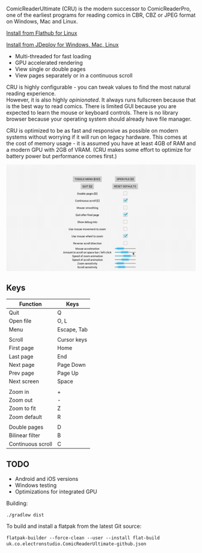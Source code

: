 ComicReaderUltimate (CRU) is the modern successor to ComicReaderPro, one of the earliest programs for reading comics in CBR, CBZ or JPEG format on Windows, Mac and Linux.

[Install from Flathub for Linux](https://flathub.org/apps/details/uk.co.electronstudio.ComicReaderUltimate)

[Install from JDeploy for Windows, Mac, Linux](http://www.jdeploy.com/~comic-reader-ultimate)

* Multi-threaded for fast loading
* GPU accelerated rendering
* View single or double pages
* View pages separately or in a continuous scroll

CRU is highly configurable - you can tweak values to find the most natural reading experience.  
However, it is also highly *opinionated*.  It always runs fullscreen because that is the best 
way to read comics.  There is limited GUI because you are expected to learn the mouse or 
keyboard controls.  There is no library browser because your operating system should already 
have file manager.

CRU is optimized to be as fast and responsive as possible on modern systems without worrying if it will run on legacy hardware.
This comes at the cost of memory usage - it is assumed you have at least 4GB of RAM and a modern GPU with 2GB of VRAM.
(CRU makes some effort to optimize for battery power but performance comes first.)  

![screenshot](screenshot.png)

## Keys

| Function          | Keys        |
| ----------------  | ----        |
| Quit              | Q           |
| Open file         | O, L        |
| Menu              | Escape, Tab |
|                   |             |
| Scroll            | Cursor keys |
| First page        | Home        |
| Last page         | End         |
| Next page         | Page Down   |
| Prev page         | Page Up     |
| Next screen       | Space       |
|                   |             |
| Zoom in           | +           |
| Zoom out          | -           |
| Zoom to fit       | Z           |
| Zoom default      | R           |
|                   |             |
| Double pages      | D           |
| Bilinear filter   | B           |
| Continuous scroll | C           |

     

## TODO
* Android and iOS versions
* Windows testing
* Optimizations for integrated GPU

Building:

    ./gradlew dist

To build and install a flatpak from the latest Git source:

    flatpak-builder --force-clean --user --install flat-build uk.co.electronstudio.ComicReaderUltimate-github.json